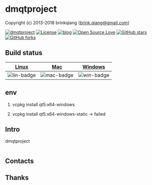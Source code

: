 # dmqtproject

Copyright (c) 2013-2018 brinkqiang (brink.qiang@gmail.com)

[![dmqtproject](https://img.shields.io/badge/brinkqiang-dmqtproject-blue.svg?style=flat-square)](https://github.com/brinkqiang/dmqtproject)
[![License](https://img.shields.io/badge/license-MIT-brightgreen.svg)](https://github.com/brinkqiang/dmqtproject/blob/master/LICENSE)
[![blog](https://img.shields.io/badge/Author-Blog-7AD6FD.svg)](https://brinkqiang.github.io/)
[![Open Source Love](https://badges.frapsoft.com/os/v3/open-source.png)](https://github.com/brinkqiang)
[![GitHub stars](https://img.shields.io/github/stars/brinkqiang/dmqtproject.svg?label=Stars)](https://github.com/brinkqiang/dmqtproject) 
[![GitHub forks](https://img.shields.io/github/forks/brinkqiang/dmqtproject.svg?label=Fork)](https://github.com/brinkqiang/dmqtproject)

## Build status
| [Linux][lin-link] | [Mac][mac-link] | [Windows][win-link] |
| :---------------: | :----------------: | :-----------------: |
| ![lin-badge]      | ![mac-badge]       | ![win-badge]        |

[lin-badge]: https://github.com/brinkqiang/dmqtproject/workflows/linux/badge.svg "linux build status"
[lin-link]:  https://github.com/brinkqiang/dmqtproject/actions/workflows/linux.yml "linux build status"
[mac-badge]: https://github.com/brinkqiang/dmqtproject/workflows/mac/badge.svg "mac build status"
[mac-link]:  https://github.com/brinkqiang/dmqtproject/actions/workflows/mac.yml "mac build status"
[win-badge]: https://github.com/brinkqiang/dmqtproject/workflows/win/badge.svg "win build status"
[win-link]:  https://github.com/brinkqiang/dmqtproject/actions/workflows/win.yml "win build status"

## env

1. vcpkg install qt5:x64-windows

2. vcpkg install qt5:x64-windows-static -> failed

## Intro
dmqtproject
```cpp
```
## Contacts

## Thanks
